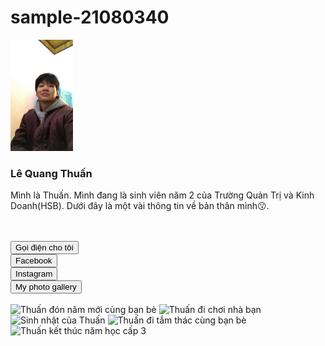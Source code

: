 # sample-21080340
<!DOCTYPE html>
<html>

<head>
	<meta charset="utf-8">
	<title>Introduce Myself</title>
	<link rel="stylesheet" href="thuan.css">
	<link rel="preconnect" href="https://fonts.googleapis.com">
	<link rel="preconnect" href="https://fonts.gstatic.com" crossorigin>
	<link
		href="https://fonts.googleapis.com/css2?family=Lobster&family=Noto+Sans:wght@500&family=Noto+Serif:ital,wght@0,400;1,100&family=Pacifico&family=Roboto:wght@400;500&display=swap"
		rel="stylesheet">
	<script src="https://kit.fontawesome.com/59d591de7e.js" crossorigin="anonymous"></script>
	<link rel="icon" href="images/favicon.jpg" type="image/jpg" />
</head>

<body>
	<img class="avatar" src="anh1.jpg" width="100">
	<h3>Lê Quang Thuấn</h3>
	<p>Mình là Thuấn. Mình đang là sinh viên năm 2 của Trường Quản Trị và Kinh Doanh(HSB). Dưới đây là một vài thông tin
	về bản thân mình😗.</p><br><br>
	<div>
		<button class="button" onclick="window.open('tel:0947749699', '_blank');"><i
				class="fa-solid fa-phone fa-beat"></i> Gọi điện cho tôi</button><br>
		<button class="button" onclick="window.open( 'https://www.facebook.com/thuanleacay/', '_blank');"><i
				class="fa-brands fa-facebook fa-beat"></i> Facebook</button><br>
		<button class="button" onclick="window.open( 'https://www.instagram.com/thuanleacay/', '_blank');"><i
				class="fa-brands fa-instagram fa-beat"></i> Instagram</button><br>
		<button class="button1"><i class="fa-solid fa-photo-film"></i> My photo gallery </button>
	</div><br>
	<div class="image-grid">
		<img class="image-grid-col-2 image-grid-row-2 box" src="anh2.jpg" title="Thuấn đón năm mới cùng bạn bè">
		<img class="box" src="anh3.jpg" title="Thuấn đi chơi nhà bạn">
		<img class="box" src="anh4.jpg" title="Sinh nhật của Thuấn">
		<img class="box" src="anh5.jpg" title="Thuấn đi tắm thác cùng bạn bè">
		<img class="box" src="anh6.jpg" title="Thuấn kết thúc năm học cấp 3">
	</div><br>

